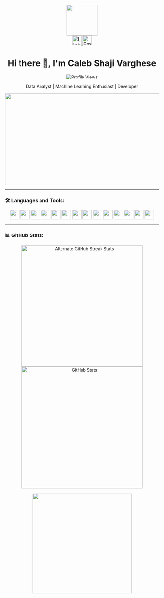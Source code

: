 <div align="center">
  <div id="header" align="center">
    <img src="https://media.giphy.com/media/M9gbBd9nbDrOTu1Mqx/giphy.gif" width="100"/>
  </div>

  <div id="badges" style="font-size:120%;">
    <a href="https://www.linkedin.com/in/calebsv">
      <img src="https://img.shields.io/badge/LinkedIn-blue?style=flat-square&logo=linkedin&logoColor=white" alt="LinkedIn Badge" style="height:30px;"/>
    </a>
    <a href="mailto:calebsvarghese@gmail.com">
      <img src="https://img.shields.io/badge/Email-red?style=flat-square&logo=minutemailer&logoColor=white" alt="Email Badge" style="height:30px;"/>
    </a>
  </div>

  <h1>Hi there 👋, I'm Caleb Shaji Varghese</h1>
  <img src="https://komarev.com/ghpvc/?username=calebS24&style=flat-square&color=blue" alt="Profile Views"/>

  <p>Data Analyst | Machine Learning Enthusiast | Developer</p>
  <img src="https://media.giphy.com/media/dWesBcTLavkZuG35MI/giphy.gif" width="600" height="300"/>
</div>

---

### 🛠️ Languages and Tools:

<div align="center">
  <img src="https://img.shields.io/badge/-Python-blue?style=flat-square&logo=python&logoColor=white" style="height:30px;"/>
  <img src="https://img.shields.io/badge/-Pandas-150458?style=flat-square&logo=pandas&logoColor=white" style="height:30px;"/>
  <img src="https://img.shields.io/badge/-NumPy-013243?style=flat-square&logo=numpy&logoColor=white" style="height:30px;"/>
  <img src="https://img.shields.io/badge/-SQL-4479A1?style=flat-square&logo=mysql&logoColor=white" style="height:30px;"/>
  <img src="https://img.shields.io/badge/-Tableau-E97627?style=flat-square&logo=tableau&logoColor=white" style="height:30px;"/>
  <img src="https://img.shields.io/badge/-PowerBI-F2C811?style=flat-square&logo=powerbi&logoColor=black" style="height:30px;"/>
  <img src="https://img.shields.io/badge/-Excel-217346?style=flat-square&logo=microsoftexcel&logoColor=white" style="height:30px;"/>
  <img src="https://img.shields.io/badge/-HTML5-E34F26?style=flat-square&logo=html5&logoColor=white" style="height:30px;"/>
  <img src="https://img.shields.io/badge/-CSS3-1572B6?style=flat-square&logo=css3&logoColor=white" style="height:30px;"/>
  <img src="https://img.shields.io/badge/-React-61DAFB?style=flat-square&logo=react&logoColor=black" style="height:30px;"/>
  <img src="https://img.shields.io/badge/-Node.js-339933?style=flat-square&logo=node.js&logoColor=white" style="height:30px;"/>
  <img src="https://img.shields.io/badge/-Express.js-000000?style=flat-square&logo=express&logoColor=white" style="height:30px;"/>
  <img src="https://img.shields.io/badge/-Postman-FF6C37?style=flat-square&logo=postman&logoColor=white" style="height:30px;"/>
  <img src="https://img.shields.io/badge/-MongoDB-47A248?style=flat-square&logo=mongodb&logoColor=white" style="height:30px;"/>
</div>

---

### 📊 GitHub Stats:

<div align="center">
  <!-- GitHub Streak -->
  <a href="https://git.io/streak-stats">
    <img align="center" width=396 src="https://nirzak-streak-stats.vercel.app?user=calebS24&theme=dark&border=3AEBD9&stroke=6FB1EB&ring=EBAE06" alt="Alternate GitHub Streak Stats" />
  </a>
 
  <!-- GitHub Stats -->
  <a href="https://github.com/anuraghazra/github-readme-stats">
    <img align="center" width=396 src="https://github-readme-stats.vercel.app/api?username=calebS24&count_private=true&show_icons=true&theme=transparent&border_color=61dafb" alt="GitHub Stats" />
  </a>
</div>

<br/>

<div align="center">
  <!-- Top Languages -->
  <a href="https://github.com/anuraghazra/github-readme-stats">
    <img width=325 align="center" src="https://github-readme-stats.vercel.app/api/top-langs/?username=calebS24&hide=powershell,Mathematica,Ruby,CMake,Objective-C%2b%2b,Cuda&title_color=61dafb&text_color=ffffff&icon_color=61dafb&bg_color=20232a&langs_count=8&layout=compact&border_color=61dafb" />
  </a>
</div>
